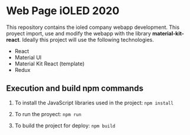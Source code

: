 # Web Page iOLED 2020

This repository contains the ioled company webapp development. This proyect import, use and modify the webapp with the library **material-kit-react**. Ideally this project will use the following technologies.

- React
- Material UI
- Material Kit React (template)
- Redux

## Execution and build npm commands

1. To install the JavaScript libraries used in the project:
   `npm install`

2. To run the proyect:
   `npm run`

3. To build the project for deploy:
   `npm build`
